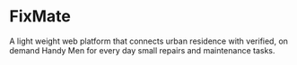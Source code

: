 # FixMate
A light weight web platform that connects urban residence with verified, on demand Handy Men for every day small repairs and maintenance tasks.
